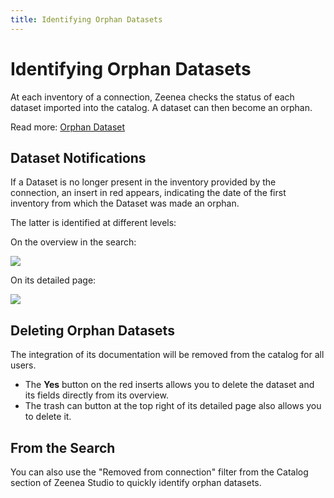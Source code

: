 ```yaml
---
title: Identifying Orphan Datasets
---
```


# Identifying Orphan Datasets

At each inventory of a connection, Zeenea checks the status of each dataset imported into the catalog. A dataset can then become an orphan.

Read more: [Orphan Dataset](./zeenea-concepts-and-definitions#orphan-dataset)
 
## Dataset Notifications

If a Dataset is no longer present in the inventory provided by the connection, an insert in red appears, indicating the date of the first inventory from which the Dataset was made an orphan. 

The latter is identified at different levels:

On the overview in the search:

  ![](/img/zeenea-orphaned-dataset1.png)

On its detailed page:

  ![](/img/zeenea-orphaned-dataset2.png)

## Deleting Orphan Datasets

The integration of its documentation will be removed from the catalog for all users.

* The **Yes** button on the red inserts allows you to delete the dataset and its fields directly from its overview.
* The trash can button at the top right of its detailed page also allows you to delete it.

## From the Search

You can also use the "Removed from connection" filter from the Catalog section of Zeenea Studio to quickly identify orphan datasets.
